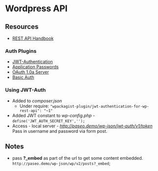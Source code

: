 # Wordpress API
## Resources
* [REST API Handbook](https://developer.wordpress.org/rest-api/)

### Auth Plugins
* [JWT-Authentication](https://wordpress.org/plugins/jwt-authentication-for-wp-rest-api/)
* [Application Passwords](https://wordpress.org/plugins/application-passwords/)
* [OAuth 1.0a Server](https://wordpress.org/plugins/rest-api-oauth1/)
* [Basic Auth](https://github.com/WP-API/Basic-Auth)

### Using JWT-Auth
* Added to *composer.json*
    * Under require: `"wpackagist-plugin/jwt-authentication-for-wp-rest-api": "~1"`
* Added JWT constant to *wp-config.php* - `define('JWT_AUTH_SECRET_KEY','');`
* Access - local server - *http://paseo.demo/wp-json/jwt-auth/v1/token* Pass in username and password via form post.

## Notes
* pass **?_embed** as part of the url to get some content embedded. `http://paseo.demo/wp-json/wp/v2/posts?_embed`;
